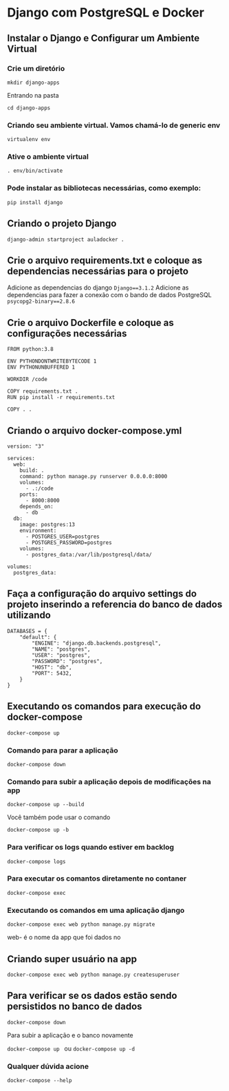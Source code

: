 # Django com PostgreSQL e Docker 

## Instalar o Django e Configurar um Ambiente Virtual 

### Crie um diretório
``` mkdir django-apps ```

Entrando na pasta 

``` cd django-apps ```

### Criando seu ambiente virtual. Vamos chamá-lo de generic env
```virtualenv env```

### Ative o ambiente virtual 
```. env/bin/activate```

### Pode instalar as bibliotecas necessárias, como exemplo:
```pip install django```

## Criando o projeto Django
```django-admin startproject auladocker .```

## Crie o arquivo requirements.txt e coloque as dependencias necessárias para o projeto
Adicione as dependencias do django 
```Django==3.1.2```
Adicione as dependencias para fazer a conexão com o bando de dados PostgreSQL
```psycopg2-binary==2.8.6```

## Crie o arquivo Dockerfile e coloque as configurações necessárias 
```
FROM python:3.8

ENV PYTHONDONTWRITEBYTECODE 1
ENV PYTHONUNBUFFERED 1

WORKDIR /code

COPY requirements.txt .
RUN pip install -r requirements.txt

COPY . .
```
## Criando o arquivo docker-compose.yml 

```
version: "3"

services:
  web:
    build: .
    command: python manage.py runserver 0.0.0.0:8000
    volumes:
      - .:/code
    ports:
      - 8000:8000
    depends_on:
      - db
  db:
    image: postgres:13
    environment:
      - POSTGRES_USER=postgres
      - POSTGRES_PASSWORD=postgres
    volumes:
      - postgres_data:/var/lib/postgresql/data/

volumes:
  postgres_data:
```
## Faça a configuração do arquivo settings do projeto inserindo a referencia do banco de dados utilizando
```
DATABASES = {
    "default": {
        "ENGINE": "django.db.backends.postgresql",
        "NAME": "postgres",
        "USER": "postgres",
        "PASSWORD": "postgres",
        "HOST": "db",
        "PORT": 5432,
    }
}
```

## Executando os comandos para execução do docker-compose

```docker-compose up ```

### Comando para parar a aplicação 

```docker-compose down ```

### Comando para subir a aplicação depois de modificações na app
```docker-compose up --build```

Você também pode usar o comando 

```docker-compose up -b```

### Para verificar os logs quando estiver em backlog 

```docker-compose logs```

### Para executar os comantos diretamente no contaner 

```docker-compose exec ```

### Executando os comandos em uma aplicação django 
```docker-compose exec web python manage.py migrate ```

web- é o nome da app que foi dados no 

## Criando super usuário na app
```docker-compose exec web python manage.py createsuperuser ```

## Para verificar se os dados estão sendo persistidos no banco de dados  
```docker-compose down ```

Para subir a aplicação e o banco novamente

```docker-compose up ```
ou
```docker-compose up -d ```

### Qualquer dúvida acione 
```docker-compose --help```

